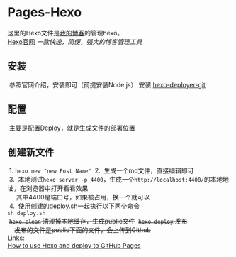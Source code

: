 # Pages-Hexo
这里的Hexo文件是[我的博客](https://github.com/momo13014/momo13014.github.io)的管理hexo。  
[Hexo官网](https://hexo.io/) *一款快速，简便，强大的博客管理工具*


## 安装 
  参照官网介绍，安装即可（前提安装Node.js）
  安装 [hexo-deployer-git](https://hexo.io/docs/deployment.html)
## 配置
  主要是配置Deploy，就是生成文件的部署位置
## 创建新文件
  1. `hexo new "new Post Name"`
  2.  生成一个md文件，直接编辑即可    
  3.  本地测试`hexo server -p 4400`，生成一个`http://localhost:4400/`的本地地址，在浏览器中打开看看效果     
      其中4400是端口号，如果被占用，换一个就可以  
  4.  使用创建的deploy.sh一起执行以下两个命令    
      `sh deploy.sh`   
  ~~`hexo clean` 清理掉本地缓存，生成public文件~~
  ~~`hexo deploy` 发布~~  
      ~~发布的文件是public下面的文件，会上传到Github~~   
Links:    
 [How to use Hexo and deploy to GitHub Pages](https://gist.github.com/btfak/18938572f5df000ebe06fbd1872e4e39)
